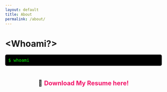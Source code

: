 ```yaml
---
layout: default
title: About
permalink: /about/
---
```


<style>
.terminal {
  font-family: monospace;
  background-color: #000;
  color: #0f0;
  padding: 10px;
  border-radius: 5px;
  overflow: hidden;
}

.prompt {
  color: #0f0;
}

.output {
  color: #fff;
  display: inline-block;
  overflow: hidden;
  white-space: nowrap;
}

.resume-link {
  margin-top: 20px;
  font-size: 20px;
  text-align: center;
}

.resume-link a {
  color: #f21368;
  text-decoration: none;
  font-weight: bold;
}

.resume-link a:hover {
  text-decoration: underline;
}

</style>

# &lt;Whoami?&gt;

<div class="terminal">
  <span class="prompt">$</span> whoami<br>
  <span class="output"></span><br>
</div>

<div class="resume-link">
  <br>
  📄 <a href="/assets/docs/Resume_Joao.pdf" target="_blank">Download My Resume here!</a>
</div>

<script>
  const outputElement = document.querySelector('.output');
  const text1 = "João Cezarino, \nI'm a Committed Security Analyst. \n\n" +
              "Specialized in: \n" +
              "* Cyber Threat Intelligence (CTI) \n" +
              "* Detection Engineering \n" +
              "* ICS/OT Security \n" +
              "* Malware Analysis & Reverse Engineering \n" +
              "* Security Automation \n" +
              "* Incident Response \n\n" +
              "Passionate about cybersecurity, I develop detection rules, automate threat intelligence processes, \n" +
              "and work on securing critical infrastructure. \n\n" +
              "Always open to sharing knowledge and learning from others. \n" +
              "Let's connect, exchange ideas, and collaborate on security challenges! \n\n" +
              "📄 Feel free to check out my resume below for more details!";

  let index1 = 0;
  let wordCount1 = 0;

  function type1() {
  if (index1 < text1.length) {
    if (text1.charAt(index1) === '\n') {
      outputElement.innerHTML += '<br>';
    } else {
      outputElement.innerHTML += text1.charAt(index1);
    }
    index1++;
    setTimeout(type1, 17); // Constant typing speed of 100ms
  }
}

  setTimeout(type1, 100); // Delay the second typing animation by 2000ms
</script>
